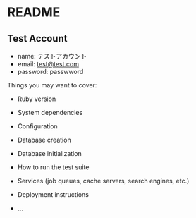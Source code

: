 # README

## Test Account
* name: テストアカウント
* email: test@test.com
* password: passwword


Things you may want to cover:

* Ruby version

* System dependencies

* Configuration

* Database creation

* Database initialization

* How to run the test suite

* Services (job queues, cache servers, search engines, etc.)

* Deployment instructions

* ...
